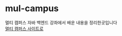 # mul-campus
멀티 캠퍼스 자바 백엔드 강좌에서 배운 내용을 정리한곳입니다<br>
<a href="https://event.multicampus.com/multicampusmain">멀티 캠퍼스 사이트로</a>
